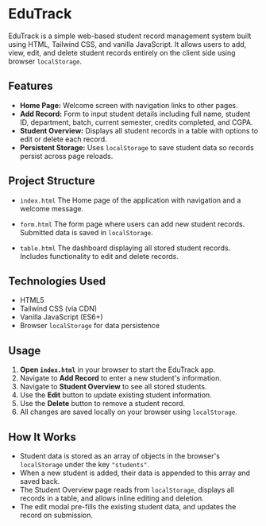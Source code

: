 # EduTrack

EduTrack is a simple web-based student record management system built using HTML, Tailwind CSS, and vanilla JavaScript. It allows users to add, view, edit, and delete student records entirely on the client side using browser `localStorage`.


## Features

* **Home Page:** Welcome screen with navigation links to other pages.
* **Add Record:** Form to input student details including full name, student ID, department, batch, current semester, credits completed, and CGPA.
* **Student Overview:** Displays all student records in a table with options to edit or delete each record.
* **Persistent Storage:** Uses `localStorage` to save student data so records persist across page reloads.


## Project Structure

* `index.html`
  The Home page of the application with navigation and a welcome message.

* `form.html`
  The form page where users can add new student records. Submitted data is saved in `localStorage`.

* `table.html`
  The dashboard displaying all stored student records. Includes functionality to edit and delete records.


## Technologies Used

* HTML5
* Tailwind CSS (via CDN)
* Vanilla JavaScript (ES6+)
* Browser `localStorage` for data persistence


## Usage

1. **Open `index.html`** in your browser to start the EduTrack app.
2. Navigate to **Add Record** to enter a new student's information.
3. Navigate to **Student Overview** to see all stored students.
4. Use the **Edit** button to update existing student information.
5. Use the **Delete** button to remove a student record.
6. All changes are saved locally on your browser using `localStorage`.


## How It Works

* Student data is stored as an array of objects in the browser's `localStorage` under the key `"students"`.
* When a new student is added, their data is appended to this array and saved back.
* The Student Overview page reads from `localStorage`, displays all records in a table, and allows inline editing and deletion.
* The edit modal pre-fills the existing student data, and updates the record on submission.
